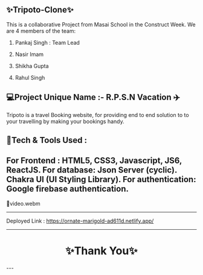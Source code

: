 ✨Tripoto-Clone✨
---
This is a collaborative Project from Masai School in the Construct Week. We are 4 members of the team:

1. Pankaj Singh : Team Lead

2. Nasir Imam

3. Shikha Gupta

4. Rahul Singh

💻Project Unique Name :- R.P.S.N Vacation ✈️
---
Tripoto is a travel Booking website, for providing end to end solution to to your travelling by making your bookings handy.

💫Tech & Tools Used :
---
For Frontend : HTML5, CSS3, Javascript, JS6, ReactJS.
For database: Json Server (cyclic).
Chakra UI (UI Styling Library).
For authentication: Google firebase authentication.
---
 🎥video.webm 



---
Deployed Link : https://ornate-marigold-ad611d.netlify.app/


----
<h1 align="center">✨Thank You✨</h1>
---
